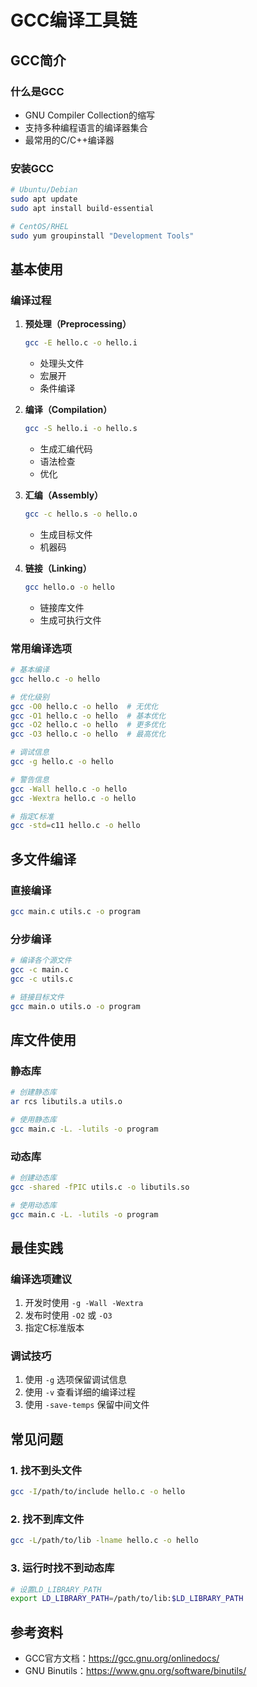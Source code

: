 # GCC编译工具链

## GCC简介

### 什么是GCC
- GNU Compiler Collection的缩写
- 支持多种编程语言的编译器集合
- 最常用的C/C++编译器

### 安装GCC
```bash
# Ubuntu/Debian
sudo apt update
sudo apt install build-essential

# CentOS/RHEL
sudo yum groupinstall "Development Tools"
```

## 基本使用

### 编译过程
1. **预处理（Preprocessing）**
   ```bash
   gcc -E hello.c -o hello.i
   ```
   - 处理头文件
   - 宏展开
   - 条件编译

2. **编译（Compilation）**
   ```bash
   gcc -S hello.i -o hello.s
   ```
   - 生成汇编代码
   - 语法检查
   - 优化

3. **汇编（Assembly）**
   ```bash
   gcc -c hello.s -o hello.o
   ```
   - 生成目标文件
   - 机器码

4. **链接（Linking）**
   ```bash
   gcc hello.o -o hello
   ```
   - 链接库文件
   - 生成可执行文件

### 常用编译选项
```bash
# 基本编译
gcc hello.c -o hello

# 优化级别
gcc -O0 hello.c -o hello  # 无优化
gcc -O1 hello.c -o hello  # 基本优化
gcc -O2 hello.c -o hello  # 更多优化
gcc -O3 hello.c -o hello  # 最高优化

# 调试信息
gcc -g hello.c -o hello

# 警告信息
gcc -Wall hello.c -o hello
gcc -Wextra hello.c -o hello

# 指定C标准
gcc -std=c11 hello.c -o hello
```

## 多文件编译

### 直接编译
```bash
gcc main.c utils.c -o program
```

### 分步编译
```bash
# 编译各个源文件
gcc -c main.c
gcc -c utils.c

# 链接目标文件
gcc main.o utils.o -o program
```

## 库文件使用

### 静态库
```bash
# 创建静态库
ar rcs libutils.a utils.o

# 使用静态库
gcc main.c -L. -lutils -o program
```

### 动态库
```bash
# 创建动态库
gcc -shared -fPIC utils.c -o libutils.so

# 使用动态库
gcc main.c -L. -lutils -o program
```

## 最佳实践

### 编译选项建议
1. 开发时使用 `-g -Wall -Wextra`
2. 发布时使用 `-O2` 或 `-O3`
3. 指定C标准版本

### 调试技巧
1. 使用 `-g` 选项保留调试信息
2. 使用 `-v` 查看详细的编译过程
3. 使用 `-save-temps` 保留中间文件

## 常见问题

### 1. 找不到头文件
```bash
gcc -I/path/to/include hello.c -o hello
```

### 2. 找不到库文件
```bash
gcc -L/path/to/lib -lname hello.c -o hello
```

### 3. 运行时找不到动态库
```bash
# 设置LD_LIBRARY_PATH
export LD_LIBRARY_PATH=/path/to/lib:$LD_LIBRARY_PATH
```

## 参考资料
- GCC官方文档：https://gcc.gnu.org/onlinedocs/
- GNU Binutils：https://www.gnu.org/software/binutils/ 